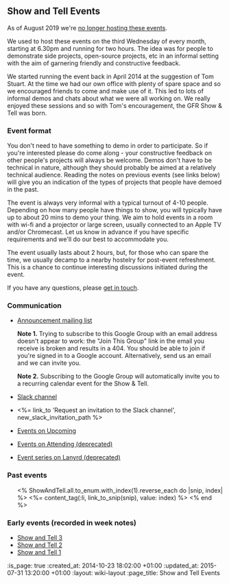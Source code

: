 ## Show and Tell Events

As of August 2019 we're [no longer hosting these events][show-and-tell-no-more].

We used to host these events on the third Wednesday of every month, starting at 6.30pm and running for two hours. The idea was for people to demonstrate side projects, open-source projects, etc in an informal setting with the aim of garnering friendly and constructive feedback.

We started running the event back in April 2014 at the suggestion of Tom Stuart. At the time we had our own office with plenty of spare space and so we encouraged friends to come and make use of it. This led to lots of informal demos and chats about what we were all working on. We really enjoyed these sessions and so with Tom's encouragement, the GFR Show & Tell was born.

### Event format

You don't need to have something to demo in order to participate. So if you're interested please do come along - your constructive feedback on other people's projects will always be welcome. Demos don't have to be technical in nature, although they should probably be aimed at a relatively technical audience. Reading the notes on previous events (see links below) will give you an indication of the types of projects that people have demoed in the past.

The event is always very informal with a typical turnout of 4-10 people. Depending on how many people have things to show, you will typically have up to about 20 mins to demo your thing. We aim to hold events in a room with wi-fi and a projector or large screen, usually connected to an Apple TV and/or Chromecast. Let us know in advance if you have specific requirements and we'll do our best to accommodate you.

The event usually lasts about 2 hours, but, for those who can spare the time, we usually decamp to a nearby hostelry for post-event refreshment. This is a chance to continue interesting discussions initiated during the event.

If you have any questions, please [get in touch][email-address].

### Communication

* [Announcement mailing list][]

  **Note 1.**
  Trying to subscribe to this Google Group with an email address doesn't appear to work: the "Join This Group" link in the email you receive is broken and results in a 404. You should be able to join if you're signed in to a Google account. Alternatively, send us an email and we can invite you.

  **Note 2.**
  Subscribing to the Google Group will automatically invite you to a recurring calendar event for the Show & Tell.

* [Slack channel][]
* <%= link_to 'Request an invitation to the Slack channel', new_slack_invitation_path %>
* [Events on Upcoming][upcoming-event-series]
* [Events on Attending (deprecated)][attending-event-series]
* [Event series on Lanyrd (deprecated)][lanyrd-event-series]

### Past events

<ul class="show-and-tell_list" reversed>
  <% ShowAndTell.all.to_enum.with_index(1).reverse_each do |snip, index| %>
    <%= content_tag(:li, link_to_snip(snip), value: index) %>
  <% end %>
</ul>

### Early events (recorded in week notes)

* [Show and Tell 3][]
* [Show and Tell 2][]
* [Show and Tell 1][]

[Announcement mailing list]: https://groups.google.com/a/gofreerange.com/d/forum/show-and-tell
[Slack channel]: https://gfr-show-and-tell.slack.com/
[upcoming-event-series]: https://upcoming.org/@freerange?when=past
[attending-event-series]: https://attending.io/freerange
[lanyrd-event-series]: http://lanyrd.com/series/gfr-show-and-tell/
[Show and Tell 3]: /week-286#show-and-tell
[Show and Tell 2]: /week-282#show-and-tell
[Show and Tell 1]: /week-274#show-and-tell
[email-address]: mailto:lets@gofreerange.com
[show-and-tell-no-more]: /show-and-tell-no-more

:is_page: true
:created_at: 2014-10-23 18:02:00 +01:00
:updated_at: 2015-07-31 13:20:00 +01:00
:layout: wiki-layout
:page_title: Show and Tell Events
